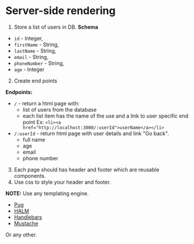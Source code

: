 # Server-side rendering

1. Store a list of users in DB.
   **Schema**

- `id` - Integer,
- `firstName` - String,
- `lastName` - String,
- `email` - String,
- `phoneNumber` - String,
- `age` - Integer

2. Create end points

**Endpoints:**

- `/` - return a html page with:
  - list of users from the database
  - each list item has the name of the use and a link to user specific end point
    Ex: `<li><a href="http://localhost:3000/:userId">userName</a></li>`
- `/:userId` - return html page with user details and link "Go back".
  - full name
  - age
  - email
  - phone number

3. Each page should has header and footer which are reusable components.
4. Use css to style your header and footer.

**NOTE:**
Use any templating engine.

- [Pug](https://pugjs.org/api/getting-started.html)
- [HALM](https://haml.info/)
- [Handlebars](https://handlebarsjs.com/)
- [Mustache](https://github.com/janl/mustache.js)

Or any other.
